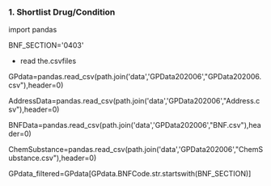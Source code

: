 ### 1. Shortlist Drug/Condition

import pandas

BNF_SECTION='0403'

- read the.csvfiles

GPdata=pandas.read_csv(path.join('data','GPData202006',"GPData202006.csv"),header=0)

AddressData=pandas.read_csv(path.join('data','GPData202006',"Address.csv"),header=0)

BNFData=pandas.read_csv(path.join('data','GPData202006',"BNF.csv"),header=0)

ChemSubstance=pandas.read_csv(path.join('data','GPData202006',"ChemSubstance.csv"),header=0)

GPdata_filtered=GPdata[GPdata.BNFCode.str.startswith(BNF_SECTION)]
